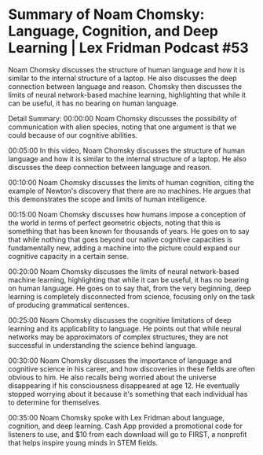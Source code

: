 # Summary of Noam Chomsky: Language, Cognition, and Deep Learning | Lex Fridman Podcast #53

Noam Chomsky discusses the structure of human language and how it is similar to the internal structure of a laptop. He also discusses the deep connection between language and reason. Chomsky then discusses the limits of neural network-based machine learning, highlighting that while it can be useful, it has no bearing on human language.

Detail Summary: 
00:00:00
Noam Chomsky discusses the possibility of communication with alien species, noting that one argument is that we could because of our cognitive abilities.

00:05:00
In this video, Noam Chomsky discusses the structure of human language and how it is similar to the internal structure of a laptop. He also discusses the deep connection between language and reason.

00:10:00
Noam Chomsky discusses the limits of human cognition, citing the example of Newton's discovery that there are no machines. He argues that this demonstrates the scope and limits of human intelligence.

00:15:00
Noam Chomsky discusses how humans impose a conception of the world in terms of perfect geometric objects, noting that this is something that has been known for thousands of years. He goes on to say that while nothing that goes beyond our native cognitive capacities is fundamentally new, adding a machine into the picture could expand our cognitive capacity in a certain sense.

00:20:00
Noam Chomsky discusses the limits of neural network-based machine learning, highlighting that while it can be useful, it has no bearing on human language. He goes on to say that, from the very beginning, deep learning is completely disconnected from science, focusing only on the task of producing grammatical sentences.

00:25:00
Noam Chomsky discusses the cognitive limitations of deep learning and its applicability to language. He points out that while neural networks may be approximators of complex structures, they are not successful in understanding the science behind language.

00:30:00
Noam Chomsky discusses the importance of language and cognitive science in his career, and how discoveries in these fields are often obvious to him. He also recalls being worried about the universe disappearing if his consciousness disappeared at age 12. He eventually stopped worrying about it because it's something that each individual has to determine for themselves.

00:35:00
Noam Chomsky spoke with Lex Fridman about language, cognition, and deep learning. Cash App provided a promotional code for listeners to use, and $10 from each download will go to FIRST, a nonprofit that helps inspire young minds in STEM fields.

